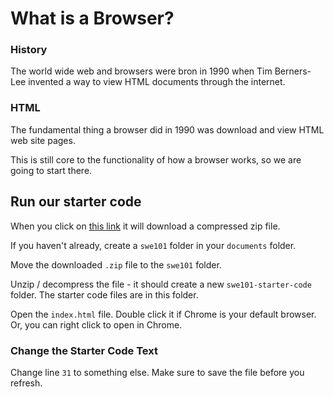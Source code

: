 # What is a Browser?

### History

The world wide web and browsers were bron in 1990 when Tim Berners-Lee invented a way to view HTML documents through the internet.

### HTML

The fundamental thing a browser did in 1990 was download and view HTML web site pages.

This is still core to the functionality of how a browser works, so we are going to start there.

## Run our starter code

When you click on [this link](https://github.com/rocketacademy/swe101-starter-code/archive/master.zip) it will download a compressed zip file.

If you haven't already, create a `swe101` folder in your `documents` folder.

Move the downloaded `.zip` file to the `swe101` folder.

Unzip / decompress the file - it should create a new `swe101-starter-code` folder. The starter code files are in this folder.

Open the `index.html` file. Double click it if Chrome is your default browser. Or, you can right click to open in Chrome.

### Change the Starter Code Text

Change line `31` to something else. Make sure to save the file before you refresh.

